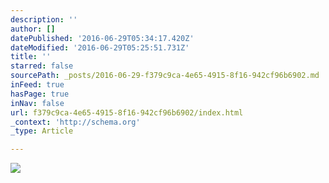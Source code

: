 ```yaml
---
description: ''
author: []
datePublished: '2016-06-29T05:34:17.420Z'
dateModified: '2016-06-29T05:25:51.731Z'
title: ''
starred: false
sourcePath: _posts/2016-06-29-f379c9ca-4e65-4915-8f16-942cf96b6902.md
inFeed: true
hasPage: true
inNav: false
url: f379c9ca-4e65-4915-8f16-942cf96b6902/index.html
_context: 'http://schema.org'
_type: Article

---
```

![](https://the-grid-user-content.s3-us-west-2.amazonaws.com/7d3844fc-7ea8-485d-9e67-7c0566349b06.jpg)